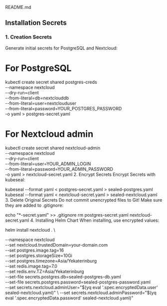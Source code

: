 README.md
## Installation Secrets

### 1. Creation Secrets
Generate initial secrets for PostgreSQL and Nextcloud:

# For PostgreSQL
kubectl create secret shared postgres-creds \
--namespace nextcloud \
--dry-run=client \
--from-literal=db=nextclouddb \
--from-literal=user=nextclouduser \
--from-literal=password=YOUR_POSTGRES_PASSWORD \
-o yaml > postgres-secret.yaml

# For Nextcloud admin
kubectl create secret shared nextcloud-admin \
--namespace nextcloud \
--dry-run=client \
--from-literal=user=YOUR_ADMIN_LOGIN \
--from-literal=password=YOUR_ADMIN_PASSWORD \
-o yaml > nextcloud-secret.yaml
2. Encrypt Secrets
Encrypt Secrets with kubeseal:

kubeseal --format yaml < postgres-secret.yaml > sealed-postgres.yaml
kubeseal --format yaml < nextcloud-secret.yaml > sealed-nextcloud.yaml
3. Delete Original Secrets
Do not commit unencrypted files to Git! Make sure they are added to .gitignore:

echo "*-secret.yaml" >> .gitignore
rm postgres-secret.yaml nextcloud-secret.yaml
4. Installing Helm Chart
When installing, use encrypted values:

helm install nextcloud . \

  --namespace nextcloud \
  --set nextcloud.trustedDomain=your-domain.com \
  --set postgres.image.tag=16 \
  --set postgres.storageSize=10Gi \
  --set postgres.timezone=Asia/Yekaterinburg \
  --set redis.image.tag=7.0 \
  --set redis.env.TZ=Asia/Yekaterinburg \
  --set-file secrets.postgres.db=sealed-postgres-db.yaml \
  --set-file secrets.postgres.password=sealed-postgres-password.yaml \
  --set secrets.nextcloud.adminUser="$(yq eval '.spec.encryptedData.user' sealed-nextcloud.yaml)" \
  --set secrets.nextcloud.adminPassword="$(yq eval '.spec.encryptedData.password' sealed-nextcloud.yaml)"
